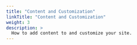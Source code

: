 ```yaml
---
title: "Content and Customization"
linkTitle: "Content and Customization"
weight: 3
description: >
  How to add content to and customize your site.
---
```

